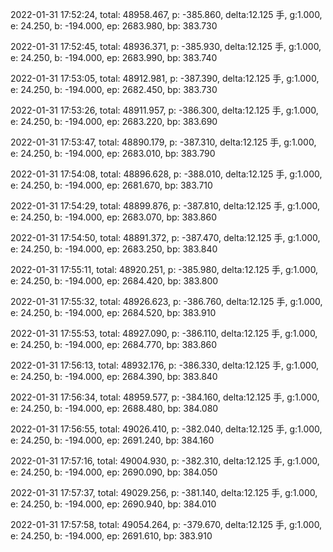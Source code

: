 2022-01-31 17:52:24, total: 48958.467, p: -385.860, delta:12.125 手, g:1.000, e: 24.250, b: -194.000, ep: 2683.980, bp: 383.730

2022-01-31 17:52:45, total: 48936.371, p: -385.930, delta:12.125 手, g:1.000, e: 24.250, b: -194.000, ep: 2683.990, bp: 383.740

2022-01-31 17:53:05, total: 48912.981, p: -387.390, delta:12.125 手, g:1.000, e: 24.250, b: -194.000, ep: 2682.450, bp: 383.730

2022-01-31 17:53:26, total: 48911.957, p: -386.300, delta:12.125 手, g:1.000, e: 24.250, b: -194.000, ep: 2683.220, bp: 383.690

2022-01-31 17:53:47, total: 48890.179, p: -387.310, delta:12.125 手, g:1.000, e: 24.250, b: -194.000, ep: 2683.010, bp: 383.790

2022-01-31 17:54:08, total: 48896.628, p: -388.010, delta:12.125 手, g:1.000, e: 24.250, b: -194.000, ep: 2681.670, bp: 383.710

2022-01-31 17:54:29, total: 48899.876, p: -387.810, delta:12.125 手, g:1.000, e: 24.250, b: -194.000, ep: 2683.070, bp: 383.860

2022-01-31 17:54:50, total: 48891.372, p: -387.470, delta:12.125 手, g:1.000, e: 24.250, b: -194.000, ep: 2683.250, bp: 383.840

2022-01-31 17:55:11, total: 48920.251, p: -385.980, delta:12.125 手, g:1.000, e: 24.250, b: -194.000, ep: 2684.420, bp: 383.800

2022-01-31 17:55:32, total: 48926.623, p: -386.760, delta:12.125 手, g:1.000, e: 24.250, b: -194.000, ep: 2684.520, bp: 383.910

2022-01-31 17:55:53, total: 48927.090, p: -386.110, delta:12.125 手, g:1.000, e: 24.250, b: -194.000, ep: 2684.770, bp: 383.860

2022-01-31 17:56:13, total: 48932.176, p: -386.330, delta:12.125 手, g:1.000, e: 24.250, b: -194.000, ep: 2684.390, bp: 383.840

2022-01-31 17:56:34, total: 48959.577, p: -384.160, delta:12.125 手, g:1.000, e: 24.250, b: -194.000, ep: 2688.480, bp: 384.080

2022-01-31 17:56:55, total: 49026.410, p: -382.040, delta:12.125 手, g:1.000, e: 24.250, b: -194.000, ep: 2691.240, bp: 384.160

2022-01-31 17:57:16, total: 49004.930, p: -382.310, delta:12.125 手, g:1.000, e: 24.250, b: -194.000, ep: 2690.090, bp: 384.050

2022-01-31 17:57:37, total: 49029.256, p: -381.140, delta:12.125 手, g:1.000, e: 24.250, b: -194.000, ep: 2690.940, bp: 384.010

2022-01-31 17:57:58, total: 49054.264, p: -379.670, delta:12.125 手, g:1.000, e: 24.250, b: -194.000, ep: 2691.610, bp: 383.910
